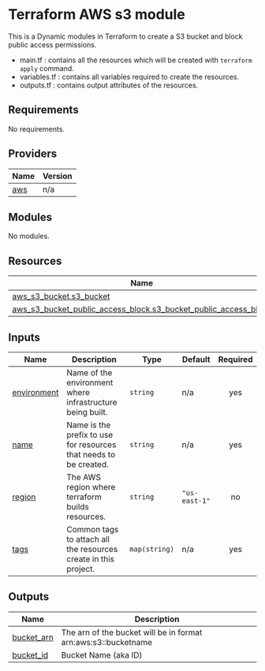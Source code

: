 # Terraform AWS s3 module
This is a Dynamic modules in Terraform to create a S3 bucket and block public access permissions.

* main.tf : contains all the resources which will be created with `terraform apply` command. 
* variables.tf : contains all variables required to create the resources.
* outputs.tf : contains output attributes of the resources. 

## Requirements

No requirements.

## Providers

| Name | Version |
|------|---------|
| <a name="provider_aws"></a> [aws](#provider\_aws) | n/a |

## Modules

No modules.

## Resources

| Name | Type |
|------|------|
| [aws_s3_bucket.s3_bucket](https://registry.terraform.io/providers/hashicorp/aws/latest/docs/resources/s3_bucket) | resource |
| [aws_s3_bucket_public_access_block.s3_bucket_public_access_block](https://registry.terraform.io/providers/hashicorp/aws/latest/docs/resources/s3_bucket_public_access_block) | resource |

## Inputs

| Name | Description | Type | Default | Required |
|------|-------------|------|---------|:--------:|
| <a name="input_environment"></a> [environment](#input\_environment) | Name of the environment where infrastructure being built. | `string` | n/a | yes |
| <a name="input_name"></a> [name](#input\_name) | Name is the prefix to use for resources that needs to be created. | `string` | n/a | yes |
| <a name="input_region"></a> [region](#input\_region) | The AWS region where terraform builds resources. | `string` | `"us-east-1"` | no |
| <a name="input_tags"></a> [tags](#input\_tags) | Common tags to attach all the resources create in this project. | `map(string)` | n/a | yes |

## Outputs

| Name | Description |
|------|-------------|
| <a name="output_bucket_arn"></a> [bucket\_arn](#output\_bucket\_arn) | The arn of the bucket will be in format arn:aws:s3::bucketname |
| <a name="output_bucket_id"></a> [bucket\_id](#output\_bucket\_id) | Bucket Name (aka ID) |

